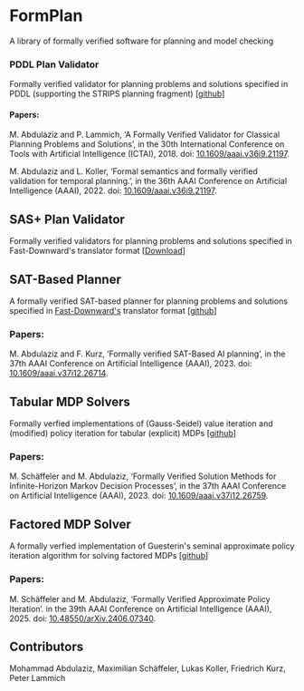 # FormPlan

A library of formally verified software for planning and model checking

### PDDL Plan Validator
Formally verified validator for planning problems and solutions specified in PDDL (supporting the STRIPS planning fragment) [[github](https://github.com/mabdula/PDDL_STRIPS_Verified_Validator)]

#### Papers:

M. Abdulaziz and P. Lammich, ‘A Formally Verified Validator for Classical Planning Problems and Solutions’, in the 30th International Conference on Tools with Artificial Intelligence (ICTAI), 2018. doi: [10.1609/aaai.v36i9.21197](https://doi.org/10.1609/aaai.v36i9.21197).

M. Abdulaziz and L. Koller, ‘Formal semantics and formally verified validation for temporal planning.’, in the 36th AAAI Conference on Artificial Intelligence (AAAI), 2022. doi: [10.1609/aaai.v36i9.21197](https://doi.org/10.1609/aaai.v36i9.21197).


## SAS+ Plan Validator
Formally verified validators for planning problems and solutions specified in Fast-Downward's translator format [[Download](https://mabdula.github.io/sw/SASP_val.tgz)]

## SAT-Based Planner
A formally verified SAT-based planner for planning problems and solutions specified in [Fast-Downward's](https://www.fast-downward.org/TranslatorOutputFormat) translator format [[github](https://github.com/mabdula/Verified-SAT-Based-Planning)]

### Papers:

M. Abdulaziz and F. Kurz, ‘Formally verified SAT-Based AI planning’, in the 37th AAAI Conference on Artificial Intelligence (AAAI), 2023. doi: [10.1609/aaai.v37i12.26714](https://doi.org/10.1609/aaai.v37i12.26714).

## Tabular MDP Solvers
Formally verfied implementations of (Gauss-Seidel) value iteration and (modified) policy iteration for tabular (explicit) MDPs [[github](https://github.com/schaeffm/mdps-isabelle-hol)]

### Papers:

M. Schäffeler and M. Abdulaziz, ‘Formally Verified Solution Methods for Infinite-Horizon Markov Decision Processes’, in the 37th AAAI Conference on Artificial Intelligence (AAAI), 2023. doi: [10.1609/aaai.v37i12.26759](https://doi.org/10.1609/aaai.v37i12.26759).

## Factored MDP Solver
A formally verfied implementation of Guesterin's seminal approximate policy iteration algorithm for solving factored MDPs [[github](https://github.com/schaeffm/fmdp_isabelle)]

### Papers:

M. Schäffeler and M. Abdulaziz, ‘Formally Verified Approximate Policy Iteration’. in the 39th AAAI Conference on Artificial Intelligence (AAAI), 2025. doi: [10.48550/arXiv.2406.07340](https://doi.org/10.48550/arXiv.2406.07340).

## Contributors
Mohammad Abdulaziz, Maximilian Schäffeler, Lukas Koller, Friedrich Kurz, Peter Lammich 
